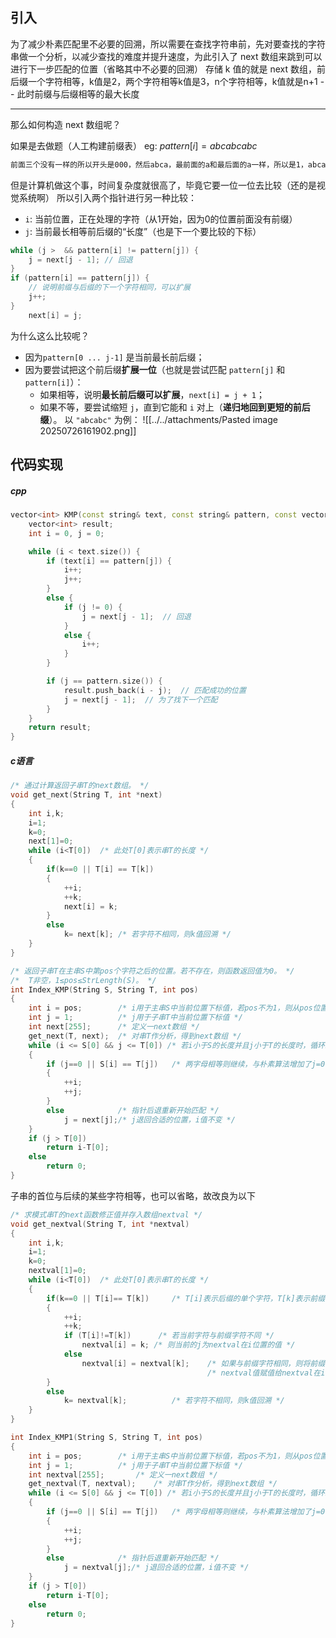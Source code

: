 ## 引入
为了减少朴素匹配里不必要的回溯，所以需要在查找字符串前，先对要查找的字符串做一个分析，以减少查找的难度并提升速度，为此引入了 next 数组来跳到可以进行下一步匹配的位置（省略其中不必要的回溯）
存储 k 值的就是 next 数组，前后缀一个字符相等，k值是2，两个字符相等k值是3，n个字符相等，k值就是n+1 -- 此时前缀与后缀相等的最大长度

---
那么如何构造 next 数组呢？

如果是去做题（人工构建前缀表）
eg: $pattern[i] = abcabcabc$
```txt
前面三个没有一样的所以开头是000，然后abca，最前面的a和最后面的a一样，所以是1，abcab，最前面的ab和最后面的ab是一样的，所以是2，abcabc，前面的abc和后面的abc是一样的，所以是3，abcabca，前面从abca和后面的abca是一样的，所以是4，abcabcab，前面的abcab和后面的abcab，所以是5，abcabcabc，前面的abcabc和后面的abcabc是一样的，所以是6
```

但是计算机做这个事，时间复杂度就很高了，毕竟它要一位一位去比较（还的是视觉系统啊）
所以引入两个指针进行另一种比较：
- `i`: 当前位置，正在处理的字符（从1开始，因为0的位置前面没有前缀）
- `j`: 当前最长相等前后缀的“长度”（也是下一个要比较的下标）
```cpp
while (j >  && pattern[i] != pattern[j]) {
    j = next[j - 1]; // 回退
}
if (pattern[i] == pattern[j]) {
    // 说明前缀与后缀的下一个字符相同，可以扩展
    j++;
}
    next[i] = j;
```
为什么这么比较呢？
- 因为`pattern[0 ... j-1]` 是当前最长前后缀；
- 因为要尝试把这个前后缀**扩展一位**（也就是尝试匹配 `pattern[j]` 和 `pattern[i]`）：
    - 如果相等，说明**最长前后缀可以扩展**，`next[i] = j + 1`；
    - 如果不等，要尝试缩短 `j`，直到它能和 `i` 对上（**递归地回到更短的前后缀**）。
以 `"abcabc"` 为例：
![[../../attachments/Pasted image 20250726161902.png]]

## 代码实现
##### cpp
```cpp
vector<int> KMP(const string& text, const string& pattern, const vector<int>& next) {
    vector<int> result;
    int i = 0, j = 0;

    while (i < text.size()) {
        if (text[i] == pattern[j]) {
            i++;
            j++;
        } 
        else {
            if (j != 0) {
                j = next[j - 1];  // 回退
            } 
            else {
                i++;
            }
        }

        if (j == pattern.size()) {
            result.push_back(i - j);  // 匹配成功的位置
            j = next[j - 1];  // 为了找下一个匹配
        }
    }
    return result;
}
```
##### c语言
```c
/* 通过计算返回子串T的next数组。 */
void get_next(String T, int *next)
{
    int i,k;
    i=1;
    k=0;
    next[1]=0;
    while (i<T[0])  /* 此处T[0]表示串T的长度 */
    {
        if(k==0 || T[i] == T[k])
        {
            ++i;  
            ++k;  
            next[i] = k;
        }
        else
            k= next[k]; /* 若字符不相同，则k值回溯 */
    }
}

/* 返回子串T在主串S中第pos个字符之后的位置。若不存在，则函数返回值为0。 */
/*  T非空，1≤pos≤StrLength(S)。 */
int Index_KMP(String S, String T, int pos)
{
    int i = pos;        /* i用于主串S中当前位置下标值，若pos不为1，则从pos位置开始匹配 */
    int j = 1;          /* j用于子串T中当前位置下标值 */
    int next[255];      /* 定义一next数组 */
    get_next(T, next);  /* 对串T作分析，得到next数组 */
    while (i <= S[0] && j <= T[0]) /* 若i小于S的长度并且j小于T的长度时，循环继续 */
    {
        if (j==0 || S[i] == T[j])   /* 两字母相等则继续，与朴素算法增加了j=0判断 */
        {
            ++i;
            ++j;
        }
        else            /* 指针后退重新开始匹配 */
            j = next[j];/* j退回合适的位置，i值不变 */
    }
    if (j > T[0])
        return i-T[0];
    else
        return 0;
}
```

子串的首位与后续的某些字符相等，也可以省略，故改良为以下
```c
/* 求模式串T的next函数修正值并存入数组nextval */
void get_nextval(String T, int *nextval)
{
    int i,k;
    i=1;
    k=0;
    nextval[1]=0;
    while (i<T[0])  /* 此处T[0]表示串T的长度 */
    {
        if(k==0 || T[i]== T[k])     /* T[i]表示后缀的单个字符，T[k]表示前缀的单个字符 */
        {
            ++i;  
            ++k;  
            if (T[i]!=T[k])      /* 若当前字符与前缀字符不同 */
                nextval[i] = k; /* 则当前的j为nextval在i位置的值 */
            else
                nextval[i] = nextval[k];    /* 如果与前缀字符相同，则将前缀字符的 */
                                            /* nextval值赋值给nextval在i位置的值 */
        }
        else
            k= nextval[k];          /* 若字符不相同，则k值回溯 */
    }
}

int Index_KMP1(String S, String T, int pos)
{
    int i = pos;        /* i用于主串S中当前位置下标值，若pos不为1，则从pos位置开始匹配 */
    int j = 1;          /* j用于子串T中当前位置下标值 */
    int nextval[255];       /* 定义一next数组 */
    get_nextval(T, nextval);    /* 对串T作分析，得到next数组 */
    while (i <= S[0] && j <= T[0]) /* 若i小于S的长度并且j小于T的长度时，循环继续 */
    {
        if (j==0 || S[i] == T[j])   /* 两字母相等则继续，与朴素算法增加了j=0判断 */
        {
            ++i;
            ++j;
        }
        else            /* 指针后退重新开始匹配 */
            j = nextval[j];/* j退回合适的位置，i值不变 */
    }
    if (j > T[0])
        return i-T[0];
    else
        return 0;
}
```
